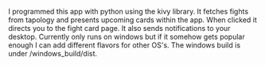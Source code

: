 I programmed this app with python using the kivy library. It fetches fights from tapology and presents upcoming cards within the app. When clicked it directs you to the fight card page. It also sends notifications to your desktop. Currently only runs on windows but if it somehow gets popular enough I can add different flavors for other OS's. The windows build is under /windows_build/dist. 



